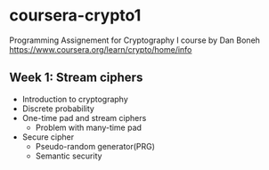 # coursera-crypto1
Programming Assignement for Cryptography I course by Dan Boneh
https://www.coursera.org/learn/crypto/home/info

## Week 1: Stream ciphers ##
* Introduction to cryptography
* Discrete probability
* One-time pad and stream ciphers
  * Problem with many-time pad
* Secure cipher
  * Pseudo-random generator(PRG)
  * Semantic security
